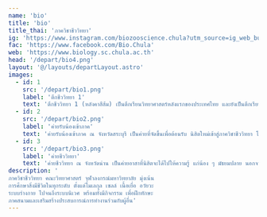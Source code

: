 ```yaml
---
name: 'bio'
title: 'bio'
title_thai: 'ภาควิชาชีววิทยา'
ig: 'https://www.instagram.com/biozooscience.chula?utm_source=ig_web_button_share_sheet&igsh=ZDNlZDc0MzIxNw=='
fac: 'https://www.facebook.com/Bio.Chula'
web: 'https://www.biology.sc.chula.ac.th'
head: '/depart/bio4.png'
layout: '@/layouts/departLayout.astro'
images:
  - id: 1
    src: '/depart/bio1.png'
    label: 'ตึกชีววิทยา 1'
    text: 'ตึกชีววิทยา 1 (หลังคาสีส้ม) เป็นตึกเรียนวิทยาศาสตร์หลังแรกของประเทศไทย และยังเป็นตึกเรียนของภาควิชาชีววิทยาอีกด้วย'
  - id: 2
    src: '/depart/bio2.png'
    label: 'ค่ายรับน้องเข้าภาค'
    text: 'ค่ายรับน้องเข้าภาค ณ จังหวัดสระบุรี เป็นค่ายที่จัดขึ้นเพื่อต้อนรับ นิสิตใหม่เข้าสู่ภาควิชาชีววิทยา โดยมีกิจกรรมทั้งเล่น กิน เที่ยว และอื่น ๆ อีกมากมาย'
  - id: 3
    src: '/depart/bio3.png'
    label: 'ค่ายชีววิทยา'
    text: 'ค่ายชีววิทยา ณ จังหวัดน่าน เป็นค่ายอาสาที่นิสิตจะได้ไปให้ความรู้ แก่น้อง ๆ มัธยมปลาย นอกจากนี้ยังมีกิจกรรมสนุก ๆ ให้นิสิตผ่อนคลายระหว่างค่ายอีกด้วย'
description: '
ภาควิชาชีววิทยา คณะวิทยาศาสตร์ จุฬาลงกรณ์มหาวิทยาลัย มุ่งเน้น
การศึกษาสิ่งมีชีวิตในทุกระดับ ตั้งแต่โมเลกุล เซลล์ เนื้อเยื่อ อวัยวะ 
ระบบร่างกาย ไปจนถึงระบบนิเวศ พร้อมทั้งมีกิจกรรม เพื่อฝึกทักษะ
ภาคสนามและเสริมสร้างประสบการณ์การทำงานร่วมกับผู้อื่น'
---
```

